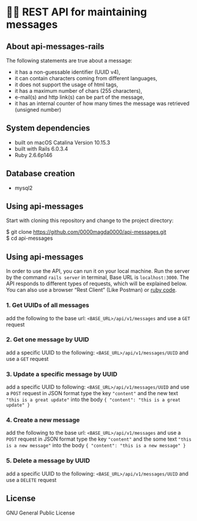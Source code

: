 # 👩‍💻 REST API for maintaining messages

## About api-messages-rails
The following statements are true about a message:
* it has a non-guessable identifier (UUID v4),
* it can contain characters coming from different languages,
* it does not support the usage of html tags,
* it has a maximum number of chars (255 characters),
* e-mail(s) and http link(s) can be part of the message,
* it has an internal counter of how many times the message was
retrieved (unsigned number)

## System dependencies
* built on macOS Catalina Version 10.15.3
* built with Rails 6.0.3.4
* Ruby 2.6.6p146

## Database creation
* mysql2

## Using api-messages
Start with cloning this repository and change to the project directory:

$ git clone https://github.com/0000magda0000/api-messages.git \
$ cd api-messages

## Using api-messages
In order to use the API, you can run it on your local machine. Run the server by the command `rails server` in terminal, Base URL is `localhost:3000`.
The API responds to different types of requests, which will be explained below.
You can also use a browser “Rest Client” (Like Postman) or [ruby code](https://stackoverflow.com/questions/12161640/setting-request-headers-in-ruby/12161762#12161762).

### 1. Get UUIDs of all messages
add the following to the base url: `<BASE_URL>/api/v1/messages` 
and use a `GET` request
### 2. Get one message by UUID
add a specific UUID to the following: `<BASE_URL>/api/v1/messages/UUID` 
and use a `GET` request
### 3. Update a specific message by UUID
add a specific UUID to following: `<BASE_URL>/api/v1/messages/UUID` 
and use a `POST` request
in JSON format type the key `"content"` and the new text `"this is a great update"` into the body
`{ "content": "this is a great update" }`
### 4. Create a new message
add the following to the base url: `<BASE_URL>/api/v1/messages` 
and use a `POST` request
in JSON format type the key `"content"` and the some text `"this is a new message"` into the body
`{ "content": "this is a new message" }`
### 5. Delete a message by UUID
add a specific UUID to the following: `<BASE_URL>/api/v1/messages/UUID` 
and use a `DELETE` request

## License
GNU General Public License

